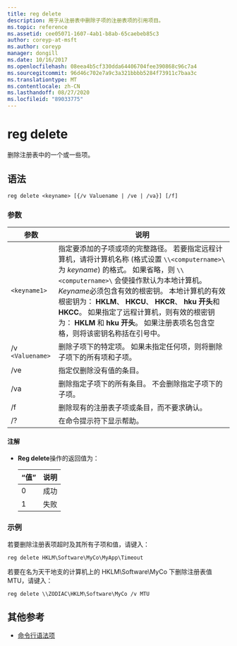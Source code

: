 ```yaml
---
title: reg delete
description: 用于从注册表中删除子项的注册表项的引用项目。
ms.topic: reference
ms.assetid: cee05071-1607-4ab1-b8ab-65caebeb85c3
author: coreyp-at-msft
ms.author: coreyp
manager: dongill
ms.date: 10/16/2017
ms.openlocfilehash: 08eea4b5cf330dda64406704fee390868c96c7a4
ms.sourcegitcommit: 96d46c702e7a9c3a321bbbb5284f73911c7baa3c
ms.translationtype: MT
ms.contentlocale: zh-CN
ms.lasthandoff: 08/27/2020
ms.locfileid: "89033775"
---
```

# <a name="reg-delete"></a>reg delete

删除注册表中的一个或一些项。

## <a name="syntax"></a>语法

```
reg delete <keyname> [{/v Valuename | /ve | /va}] [/f]
```

### <a name="parameters"></a>参数

| 参数 | 说明 |
|--|--|
| `<keyname1>` | 指定要添加的子项或项的完整路径。 若要指定远程计算机，请将计算机名称 (格式设置 `\\<computername>\` 为 *keyname*) 的格式。 如果省略，则 `\\<computername>\` 会使操作默认为本地计算机。 *Keyname*必须包含有效的根密钥。 本地计算机的有效根密钥为： **HKLM**、 **HKCU**、 **HKCR**、 **hku 开头**和 **HKCC**。 如果指定了远程计算机，则有效的根密钥为： **HKLM** 和 **hku 开头**。 如果注册表项名包含空格，则将该密钥名称括在引号中。 |
| /v `<Valuename>` | 删除子项下的特定项。 如果未指定任何项，则将删除子项下的所有项和子项。 |
| /ve | 指定仅删除没有值的条目。 |
| /va | 删除指定子项下的所有条目。 不会删除指定子项下的子项。 |
| /f | 删除现有的注册表子项或条目，而不要求确认。 |
| /? | 在命令提示符下显示帮助。 |

#### <a name="remarks"></a>注解

- **Reg delete**操作的返回值为：

    | “值” | 说明 |
    |--|--|
    | 0 | 成功 |
    | 1 | 失败 |

### <a name="examples"></a>示例

若要删除注册表项超时及其所有子项和值，请键入：

```
reg delete HKLM\Software\MyCo\MyApp\Timeout
```

若要在名为天干地支的计算机上的 HKLM\Software\MyCo 下删除注册表值 MTU，请键入：

```
reg delete \\ZODIAC\HKLM\Software\MyCo /v MTU
```

## <a name="additional-references"></a>其他参考

- [命令行语法项](command-line-syntax-key.md)
